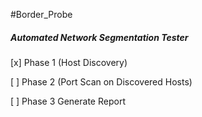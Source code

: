 #Border_Probe
##### Automated Network Segmentation Tester

[x] Phase 1 (Host Discovery)

[ ] Phase 2 (Port Scan on Discovered Hosts)

[ ] Phase 3 Generate Report
